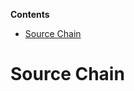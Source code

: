 <!-- START doctoc generated TOC please keep comment here to allow auto update -->
<!-- DON'T EDIT THIS SECTION, INSTEAD RE-RUN doctoc TO UPDATE -->
**Contents**

- [Source Chain](#source-chain)

<!-- END doctoc generated TOC please keep comment here to allow auto update -->

# Source Chain
